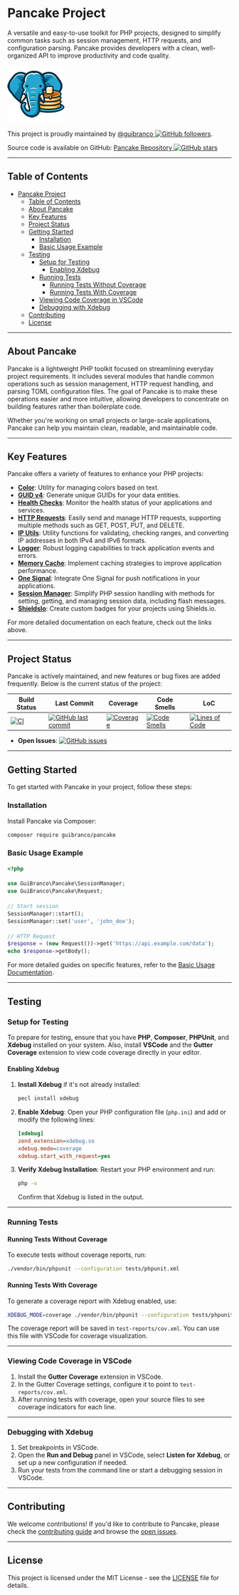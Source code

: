 # Pancake Project

A versatile and easy-to-use toolkit for PHP projects, designed to simplify common tasks such as session management, HTTP requests, and configuration parsing. Pancake provides developers with a clean, well-organized API to improve productivity and code quality.

![Pancake logo](https://raw.githubusercontent.com/guibranco/pancake/main/logo.png)

This project is proudly maintained by [@guibranco ![GitHub followers](https://img.shields.io/github/followers/guibranco?style=social)](https://github.com/guibranco).

Source code is available on GitHub: [Pancake Repository ![GitHub stars](https://img.shields.io/github/stars/guibranco/pancake?style=social)](https://github.com/guibranco/pancake)

---

## Table of Contents

- [Pancake Project](#pancake-project)
  - [Table of Contents](#table-of-contents)
  - [About Pancake](#about-pancake)
  - [Key Features](#key-features)
  - [Project Status](#project-status)
  - [Getting Started](#getting-started)
    - [Installation](#installation)
    - [Basic Usage Example](#basic-usage-example)
  - [Testing](#testing)
    - [Setup for Testing](#setup-for-testing)
      - [Enabling Xdebug](#enabling-xdebug)
    - [Running Tests](#running-tests)
      - [Running Tests Without Coverage](#running-tests-without-coverage)
      - [Running Tests With Coverage](#running-tests-with-coverage)
    - [Viewing Code Coverage in VSCode](#viewing-code-coverage-in-vscode)
    - [Debugging with Xdebug](#debugging-with-xdebug)
  - [Contributing](#contributing)
  - [License](#license)

---

## About Pancake

Pancake is a lightweight PHP toolkit focused on streamlining everyday project requirements. It includes several modules that handle common operations such as session management, HTTP request handling, and parsing TOML configuration files. The goal of Pancake is to make these operations easier and more intuitive, allowing developers to concentrate on building features rather than boilerplate code.

Whether you're working on small projects or large-scale applications, Pancake can help you maintain clean, readable, and maintainable code.

---

## Key Features

Pancake offers a variety of features to enhance your PHP projects:

- **[Color](color.md)**: Utility for managing colors based on text.
- **[GUID v4](guid-v4.md)**: Generate unique GUIDs for your data entities.
- **[Health Checks](health-checks.md)**: Monitor the health status of your applications and services.
- **[HTTP Requests](request.md)**: Easily send and manage HTTP requests, supporting multiple methods such as GET, POST, PUT, and DELETE.
- **[IP Utils](ip-utils.md)**: Utility functions for validating, checking ranges, and converting IP addresses in both IPv4 and IPv6 formats.
- **[Logger](logger.md)**: Robust logging capabilities to track application events and errors.
- **[Memory Cache](memory-cache.md)**: Implement caching strategies to improve application performance.
- **[One Signal](one-signal.md)**: Integrate One Signal for push notifications in your applications.
- **[Session Manager](session-manager.md)**: Simplify PHP session handling with methods for setting, getting, and managing session data, including flash messages.
- **[ShieldsIo](shieldsio.md)**: Create custom badges for your projects using Shields.io.

For more detailed documentation on each feature, check out the links above.

---

## Project Status

Pancake is actively maintained, and new features or bug fixes are added frequently. Below is the current status of the project:

| Build Status | Last Commit | Coverage | Code Smells | LoC |
|--------------|-------------|----------|-------------|-----|
| [![CI](https://github.com/guibranco/pancake/actions/workflows/ci.yml/badge.svg)](https://github.com/guibranco/pancake/actions/workflows/ci.yml) | [![GitHub last commit](https://img.shields.io/github/last-commit/guibranco/pancake/main)](https://github.com/guibranco/pancake) | [![Coverage](https://sonarcloud.io/api/project_badges/measure?project=guibranco_pancake&metric=coverage)](https://sonarcloud.io/dashboard?id=guibranco_pancake) | [![Code Smells](https://sonarcloud.io/api/project_badges/measure?project=guibranco_pancake&metric=code_smells)](https://sonarcloud.io/dashboard?id=guibranco_pancake) | [![Lines of Code](https://sonarcloud.io/api/project_badges/measure?project=guibranco_pancake&metric=ncloc)](https://sonarcloud.io/dashboard?id=guibranco_pancake) |

- **Open Issues**: [![GitHub issues](https://img.shields.io/github/issues/guibranco/pancake)](https://github.com/guibranco/pancake/issues)

---

## Getting Started

To get started with Pancake in your project, follow these steps:

### Installation

Install Pancake via Composer:

```bash
composer require guibranco/pancake
```

### Basic Usage Example

```php
<?php

use GuiBranco\Pancake\SessionManager;
use GuiBranco\Pancake\Request;

// Start session
SessionManager::start();
SessionManager::set('user', 'john_doe');

// HTTP Request
$response = (new Request())->get('https://api.example.com/data');
echo $response->getBody();
```

For more detailed guides on specific features, refer to the [Basic Usage Documentation](basic-usage.md).

---

## Testing

### Setup for Testing

To prepare for testing, ensure that you have **PHP**, **Composer**, **PHPUnit**, and **Xdebug** installed on your system. Also, install **VSCode** and the **Gutter Coverage** extension to view code coverage directly in your editor.

#### Enabling Xdebug

1. **Install Xdebug** if it's not already installed:
   ```bash
   pecl install xdebug
   ```

2. **Enable Xdebug**: Open your PHP configuration file (`php.ini`) and add or modify the following lines:
   ```ini
   [xdebug]
   zend_extension=xdebug.so
   xdebug.mode=coverage
   xdebug.start_with_request=yes
   ```

3. **Verify Xdebug Installation**: Restart your PHP environment and run:
   ```bash
   php -v
   ```
   Confirm that Xdebug is listed in the output.

---

### Running Tests

#### Running Tests Without Coverage

To execute tests without coverage reports, run:
```bash
./vendor/bin/phpunit --configuration tests/phpunit.xml
```

#### Running Tests With Coverage

To generate a coverage report with Xdebug enabled, use:
```bash
XDEBUG_MODE=coverage ./vendor/bin/phpunit --configuration tests/phpunit.xml --coverage-clover test-reports/cov.xml
```

The coverage report will be saved in `test-reports/cov.xml`. You can use this file with VSCode for coverage visualization.

---

### Viewing Code Coverage in VSCode

1. Install the **Gutter Coverage** extension in VSCode.
2. In the Gutter Coverage settings, configure it to point to `test-reports/cov.xml`.
3. After running tests with coverage, open your source files to see coverage indicators for each line.

---

### Debugging with Xdebug

1. Set breakpoints in VSCode.
2. Open the **Run and Debug** panel in VSCode, select **Listen for Xdebug**, or set up a new configuration if needed.
3. Run your tests from the command line or start a debugging session in VSCode.

---

## Contributing

We welcome contributions! If you'd like to contribute to Pancake, please check the [contributing guide](CONTRIBUTING.md) and browse the [open issues](https://github.com/guibranco/pancake/issues).

---

## License

This project is licensed under the MIT License - see the [LICENSE](LICENSE.md) file for details.
